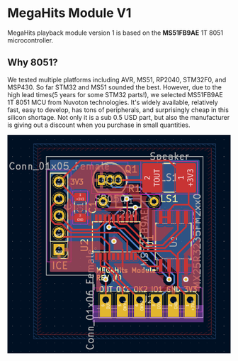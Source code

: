 # MegaHits Module V1
MegaHits playback module version 1 is based on the **MS51FB9AE** 1T 8051 microcontroller.

## Why 8051?
We tested multiple platforms including AVR, MS51, RP2040, STM32F0, and MSP430. So far STM32 and MS51 sounded the best. However, due to the high lead times(5 years for some STM32 parts!), we selected MS51FB9AE 1T 8051 MCU from Nuvoton technologies. It's widely available, relatively fast, easy to develop, has tons of peripherals, and surprisingly cheap in this silicon shortage. Not only it is a sub 0.5 USD part, but also the manufacturer is giving out a discount when you purchase in small quantities.

![PCB design](images/pcb.png)